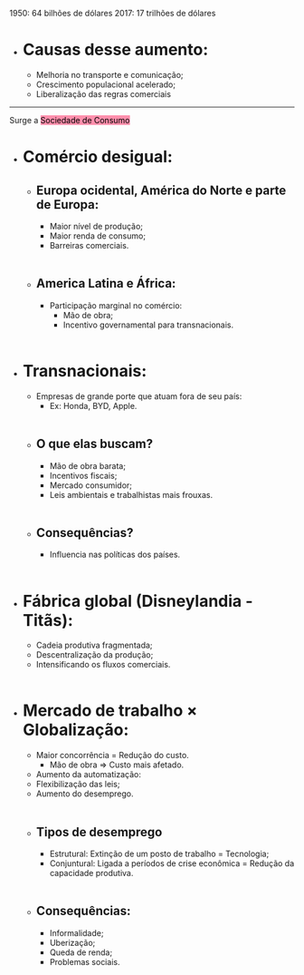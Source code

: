 1950: 64 bilhões de dólares
2017: 17 trilhões de dólares

- # Causas desse aumento:
    - Melhoria no transporte e comunicação;
    - Crescimento populacional acelerado;
    - Liberalização das regras comerciais

---

Surge a <mark style="background: #FF5582A6;">Sociedade de Consumo</mark>

- # Comércio desigual:
    - ## Europa ocidental, América do Norte e parte de Europa:
        - Maior nível de produção;
        - Maior renda de consumo;
        - Barreiras comerciais.<br><br>
    - ## America Latina e África:
        - Participação marginal no comércio:
            - Mão de obra;
            - Incentivo governamental para transnacionais.<br><br>
- # Transnacionais:
    - Empresas de grande porte que atuam fora de seu país:
        - Ex: Honda, BYD, Apple.<br><br>
    - ## O que elas buscam?
        - Mão de obra barata;
        - Incentivos fiscais;
        - Mercado consumidor;
        - Leis ambientais e trabalhistas mais frouxas.<br><br>
    - ## Consequências?
        - Influencia nas políticas dos países.<br><br>
- # Fábrica global (Disneylandia - Titãs):
    - Cadeia produtiva fragmentada;
    - Descentralização da produção;
    - Intensificando os fluxos comerciais.<br><br>
- # Mercado de trabalho $\times$ Globalização:
    - Maior concorrência $=$ Redução do custo.
        - Mão de obra $\Rightarrow$ Custo mais afetado.
    - Aumento da automatização:
    - Flexibilização das leis;
    - Aumento do desemprego.<br><br>
    - ## Tipos de desemprego
        - Estrutural: Extinção de um posto de trabalho $=$ Tecnologia;
        - Conjuntural: Ligada a períodos de crise econômica $=$ Redução da capacidade produtiva.<br><br>
    - ## Consequências:
        - Informalidade;
        - Uberização;
        - Queda de renda;
        - Problemas sociais.